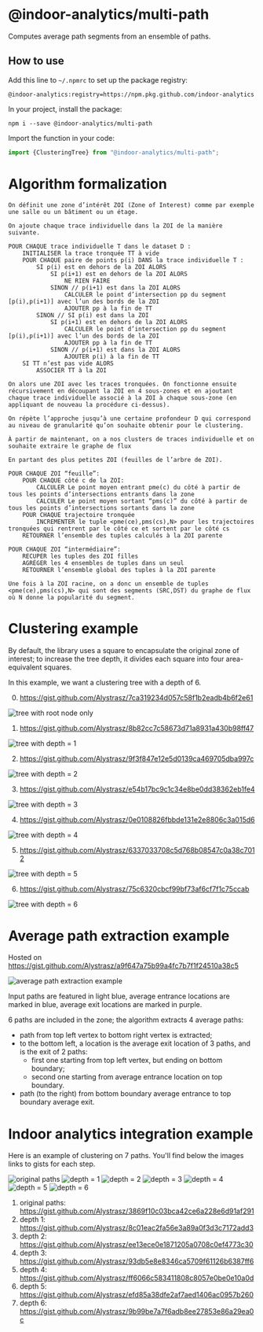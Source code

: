 # @indoor-analytics/multi-path

Computes average path segments from an ensemble of paths.

## How to use

Add this line to `~/.npmrc` to set up the package registry:
```shell
@indoor-analytics:registry=https://npm.pkg.github.com/indoor-analytics
```

In your project, install the package:
```shell
npm i --save @indoor-analytics/multi-path
```

Import the function in your code:
```javascript
import {ClusteringTree} from "@indoor-analytics/multi-path";
```


# Algorithm formalization

```text
On définit une zone d’intérêt ZOI (Zone of Interest) comme par exemple une salle ou un bâtiment ou un étage.

On ajoute chaque trace individuelle dans la ZOI de la manière suivante.

POUR CHAQUE trace individuelle T dans le dataset D :
    INITIALISER la trace tronquée TT à vide
    POUR CHAQUE paire de points p(i) DANS la trace individuelle T :
        SI p(i) est en dehors de la ZOI ALORS
            SI p(i+1) est en dehors de la ZOI ALORS
                NE RIEN FAIRE
            SINON // p(i+1) est dans la ZOI ALORS
                CALCULER le point d’intersection pp du segment [p(i),p(i+1)] avec l’un des bords de la ZOI
                AJOUTER pp à la fin de TT
        SINON // SI p(i) est dans la ZOI
            SI p(i+1) est en dehors de la ZOI ALORS
                CALCULER le point d’intersection pp du segment [p(i),p(i+1)] avec l’un des bords de la ZOI
                AJOUTER pp à la fin de TT
            SINON // p(i+1) est dans la ZOI ALORS
                AJOUTER p(i) à la fin de TT
    SI TT n’est pas vide ALORS
        ASSOCIER TT à la ZOI

On alors une ZOI avec les traces tronquées. On fonctionne ensuite récursivement en découpant la ZOI en 4 sous-zones et en ajoutant chaque trace individuelle associé à la ZOI à chaque sous-zone (en appliquant de nouveau la procédure ci-dessus).

On répète l’approche jusqu’à une certaine profondeur D qui correspond au niveau de granularité qu’on souhaite obtenir pour le clustering.

À partir de maintenant, on a nos clusters de traces individuelle et on souhaite extraire le graphe de flux

En partant des plus petites ZOI (feuilles de l’arbre de ZOI).

POUR CHAQUE ZOI “feuille”:
    POUR CHAQUE côté c de la ZOI:
        CALCULER Le point moyen entrant pme(c) du côté à partir de tous les points d’intersections entrants dans la zone
        CALCULER Le point moyen sortant “pms(c)” du côté à partir de tous les points d’intersections sortants dans la zone
    POUR CHAQUE trajectoire tronquée
        INCREMENTER le tuple <pme(ce),pms(cs),N> pour les trajectoires tronquées qui rentrent par le côté ce et sortent par le côté cs
    RETOURNER l’ensemble des tuples calculés à la ZOI parente

POUR CHAQUE ZOI “intermédiaire”:
    RECUPER les tuples des ZOI filles
    AGRÉGER les 4 ensembles de tuples dans un seul
    RETOURNER l’ensemble global des tuples à la ZOI parente

Une fois à la ZOI racine, on a donc un ensemble de tuples  <pme(ce),pms(cs),N> qui sont des segments (SRC,DST) du graphe de flux où N donne la popularité du segment.
```

# Clustering example

By default, the library uses a square to encapsulate the original zone of interest; to increase the tree depth, it divides
each square into four area-equivalent squares.

In this example, we want a clustering tree with a depth of 6.

0) https://gist.github.com/Alystrasz/7ca319234d057c58f1b2eadb4b6f2e61

![tree with root node only](docs/img/clustering/depth0.png)

1) https://gist.github.com/Alystrasz/8b82cc7c58673d71a8931a430b98ff47

![tree with depth = 1](docs/img/clustering/depth1.png)

2) https://gist.github.com/Alystrasz/9f3f847e12e5d0139ca469705dba997c

![tree with depth = 2](docs/img/clustering/depth2.png)

3) https://gist.github.com/Alystrasz/e54b17bc9c1c34e8be0dd38362eb1fe4

![tree with depth = 3](docs/img/clustering/depth3.png)

4) https://gist.github.com/Alystrasz/0e0108826fbbde131e2e8806c3a015d6

![tree with depth = 4](docs/img/clustering/depth4.png)

5) https://gist.github.com/Alystrasz/6337033708c5d768b08547c0a38c7012

![tree with depth = 5](docs/img/clustering/depth5.png)

6) https://gist.github.com/Alystrasz/75c6320cbcf99bf73af6cf7f1c75ccab

![tree with depth = 6](docs/img/clustering/depth6.png)


# Average path extraction example

Hosted on https://gist.github.com/Alystrasz/a9f647a75b99a4fc7b7f1f24510a38c5

![average path extraction example](docs/img/average_path_extraction_example.png)

Input paths are featured in light blue, average entrance locations are marked in blue,
average exit locations are marked in purple.

6 paths are included in the zone; the algorithm extracts 4 average paths:
* path from top left vertex to bottom right vertex is extracted;
* to the bottom left, a location is the average exit location of 3 paths, and is the exit of 2 paths:
    * first one starting from top left vertex, but ending on bottom boundary;
    * second one starting from average entrance location on top boundary.
* path (to the right) from bottom boundary average entrance to top boundary average exit.

# Indoor analytics integration example

Here is an example of clustering on 7 paths.
You'll find below the images links to gists for each step.

![original paths](docs/img/integration/originalpaths.png)
![depth = 1](docs/img/integration/depth1.png)
![depth = 2](docs/img/integration/depth2.png)
![depth = 3](docs/img/integration/depth3.png)
![depth = 4](docs/img/integration/depth4.png)
![depth = 5](docs/img/integration/depth5.png)
![depth = 6](docs/img/integration/depth6.png)

1. original paths: https://gist.github.com/Alystrasz/3869f10c03bca42ce6a228e6d91af291
2. depth 1: https://gist.github.com/Alystrasz/8c01eac2fa56e3a89a0f3d3c7172add3
3. depth 2: https://gist.github.com/Alystrasz/ee13ece0e1871205a0708c0ef4773c30
4. depth 3: https://gist.github.com/Alystrasz/93db5e8e8346ca5709f61126b6387ff6
5. depth 4: https://gist.github.com/Alystrasz/ff6066c583411808c8057e0be0e10a0d
6. depth 5: https://gist.github.com/Alystrasz/efd85a38dfe2af7aed1406ac0957b260
7. depth 6: https://gist.github.com/Alystrasz/9b99be7a7f6adb8ee27853e86a29ea0c
